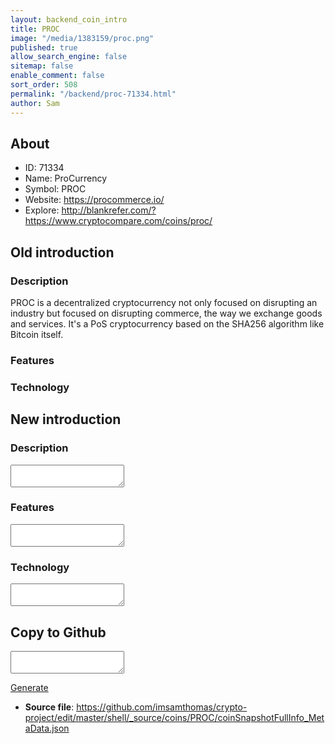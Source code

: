 ```yaml
---
layout: backend_coin_intro
title: PROC
image: "/media/1383159/proc.png"
published: true
allow_search_engine: false
sitemap: false
enable_comment: false
sort_order: 508
permalink: "/backend/proc-71334.html"
author: Sam
---
```


## About

- ID: 71334
- Name: ProCurrency
- Symbol: PROC
- Website: https://procommerce.io/
- Explore: http://blankrefer.com/?https://www.cryptocompare.com/coins/proc/


## Old introduction

### Description

<p>PROC is a decentralized cryptocurrency not only focused on disrupting an industry but focused on disrupting commerce, the way we exchange goods and services. It&#39;s a PoS cryptocurrency based on the SHA256 algorithm like Bitcoin itself.</p>

### Features


### Technology




## New introduction


### Description
<textarea id="meta_description" name="description"></textarea>

### Features
<textarea id="meta_features" name="features"></textarea>

### Technology
<textarea id="meta_technology" name="technology"></textarea>


## Copy to Github

<textarea id="coinsnapshotfullinfo_metadata"></textarea>

<a href="#gen" onclick="generateMetaDatJson()">Generate</a>

- **Source file**: <a href="https://github.com/imsamthomas/crypto-project/edit/master/shell/_source/coins/PROC/coinSnapshotFullInfo_MetaData.json">https://github.com/imsamthomas/crypto-project/edit/master/shell/_source/coins/PROC/coinSnapshotFullInfo_MetaData.json</a>

